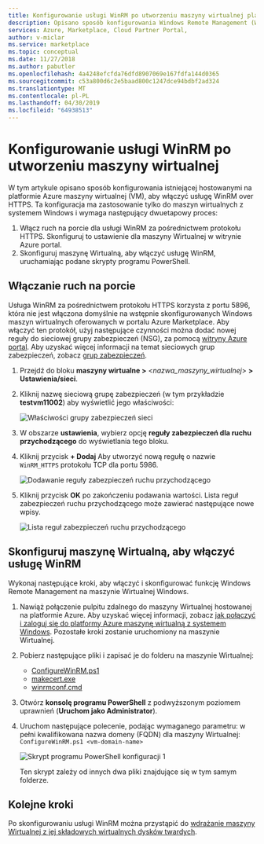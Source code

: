 ```yaml
---
title: Konfigurowanie usługi WinRM po utworzeniu maszyny wirtualnej platformy Azure | Portal Azure Marketplace
description: Opisano sposób konfigurowania Windows Remote Management (WinRM), po utworzeniu maszyny wirtualnej hostowanej na platformie Azure.
services: Azure, Marketplace, Cloud Partner Portal,
author: v-miclar
ms.service: marketplace
ms.topic: conceptual
ms.date: 11/27/2018
ms.author: pabutler
ms.openlocfilehash: 4a4248efcfda76dfd8907069e167fdfa144d0365
ms.sourcegitcommit: c53a800d6c2e5baad800c1247dce94bdbf2ad324
ms.translationtype: MT
ms.contentlocale: pl-PL
ms.lasthandoff: 04/30/2019
ms.locfileid: "64938513"
---
```

# <a name="configure-winrm-after-virtual-machine-creation"></a>Konfigurowanie usługi WinRM po utworzeniu maszyny wirtualnej

W tym artykule opisano sposób konfigurowania istniejącej hostowanymi na platformie Azure maszyny wirtualnej (VM), aby włączyć usługę WinRM over HTTPS.  Ta konfiguracja ma zastosowanie tylko do maszyn wirtualnych z systemem Windows i wymaga następujący dwuetapowy proces:

1. Włącz ruch na porcie dla usługi WinRM za pośrednictwem protokołu HTTPS.  Skonfiguruj to ustawienie dla maszyny Wirtualnej w witrynie Azure portal.
2. Skonfiguruj maszynę Wirtualną, aby włączyć usługę WinRM, uruchamiając podane skrypty programu PowerShell.


## <a name="enabling-port-traffic"></a>Włączanie ruch na porcie

Usługa WinRM za pośrednictwem protokołu HTTPS korzysta z portu 5896, która nie jest włączona domyślnie na wstępnie skonfigurowanych Windows maszyn wirtualnych oferowanych w portalu Azure Marketplace. Aby włączyć ten protokół, użyj następujące czynności można dodać nowej reguły do sieciowej grupy zabezpieczeń (NSG), za pomocą [witryny Azure portal](https://portal.azure.com).  Aby uzyskać więcej informacji na temat sieciowych grup zabezpieczeń, zobacz [grup zabezpieczeń](https://docs.microsoft.com/azure/virtual-network/security-overview).

1.  Przejdź do bloku **maszyny wirtualne >**  <*nazwa_maszyny_wirtualnej*>  **> Ustawienia/sieci**.
2.  Kliknij nazwę sieciową grupę zabezpieczeń (w tym przykładzie **testvm11002**) aby wyświetlić jego właściwości:

    ![Właściwości grupy zabezpieczeń sieci](./media/nsg-properties.png)
 
3. W obszarze **ustawienia**, wybierz opcję **reguły zabezpieczeń dla ruchu przychodzącego** do wyświetlania tego bloku.
4. Kliknij przycisk **+ Dodaj** Aby utworzyć nową regułę o nazwie `WinRM_HTTPS` protokołu TCP dla portu 5986.

    ![Dodawanie reguły zabezpieczeń ruchu przychodzącego](./media/nsg-new-rule.png)

5. Kliknij przycisk **OK** po zakończeniu podawania wartości.  Lista reguł zabezpieczeń ruchu przychodzącego może zawierać następujące nowe wpisy.

    ![Lista reguł zabezpieczeń ruchu przychodzącego](./media/nsg-new-inbound-listing.png)


## <a name="configure-vm-to-enable-winrm"></a>Skonfiguruj maszynę Wirtualną, aby włączyć usługę WinRM 

Wykonaj następujące kroki, aby włączyć i skonfigurować funkcję Windows Remote Management na maszynie Wirtualnej Windows.   

1. Nawiąż połączenie pulpitu zdalnego do maszyny Wirtualnej hostowanej na platformie Azure.  Aby uzyskać więcej informacji, zobacz [jak połączyć i zaloguj się do platformy Azure maszynę wirtualną z systemem Windows](https://docs.microsoft.com/azure/virtual-machines/windows/connect-logon).  Pozostałe kroki zostanie uruchomiony na maszynie Wirtualnej.
2. Pobierz następujące pliki i zapisać je do folderu na maszynie Wirtualnej:
    - [ConfigureWinRM.ps1](https://raw.githubusercontent.com/Azure/azure-quickstart-templates/master/201-vm-winrm-windows/ConfigureWinRM.ps1)
    - [makecert.exe](https://raw.githubusercontent.com/Azure/azure-quickstart-templates/master/201-vm-winrm-windows/makecert.exe)
    - [winrmconf.cmd](https://raw.githubusercontent.com/Azure/azure-quickstart-templates/master/201-vm-winrm-windows/winrmconf.cmd)
3. Otwórz **konsolę programu PowerShell** z podwyższonym poziomem uprawnień (**Uruchom jako Administrator**). 
4. Uruchom następujące polecenie, podając wymaganego parametru: w pełni kwalifikowana nazwa domeny (FQDN) dla maszyny Wirtualnej: <br/>
   `ConfigureWinRM.ps1 <vm-domain-name>`

    ![Skrypt programu PowerShell konfiguracji 1](./media/powershell-file1.png)

    Ten skrypt zależy od innych dwa pliki znajdujące się w tym samym folderze.


## <a name="next-steps"></a>Kolejne kroki

Po skonfigurowaniu usługi WinRM można przystąpić do [wdrażanie maszyny Wirtualnej z jej składowych wirtualnych dysków twardych](./cpp-deploy-vm-vhd.md).
